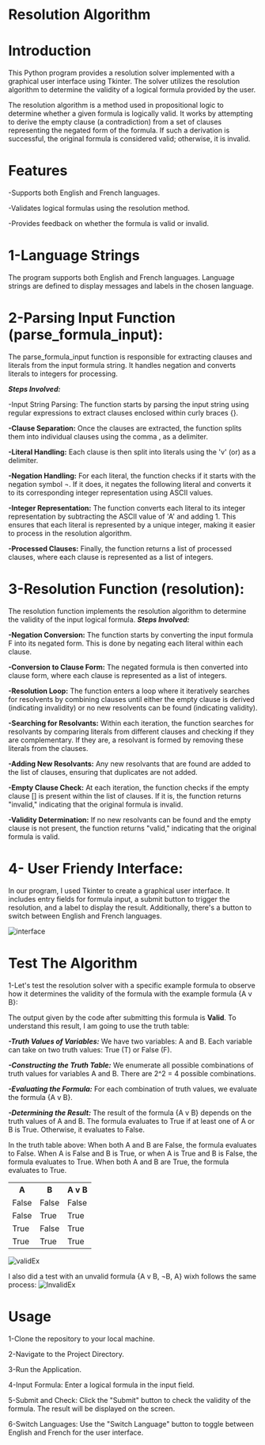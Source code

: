 # Resolution Algorithm 
# Introduction
<p>This Python program provides a resolution solver implemented with a graphical user interface using Tkinter. The solver utilizes the resolution algorithm to determine the validity of a logical formula provided by the user.</p>
<p>The resolution algorithm is a method used in propositional logic to determine whether a given formula is logically valid. It works by attempting to derive the empty clause (a contradiction) from a set of clauses representing the negated form of the formula. If such a derivation is successful, the original formula is considered valid; otherwise, it is invalid.</p>

# Features
<p>-Supports both English and French languages.</p>
<p>-Validates logical formulas using the resolution method.</p>
<p>-Provides feedback on whether the formula is valid or invalid.</p>

# 1-Language Strings
The program supports both English and French languages. Language strings are defined to display messages and labels in the chosen language.

# 2-Parsing Input Function (parse_formula_input):
The parse_formula_input function is responsible for extracting clauses and literals from the input formula string. It handles negation and converts literals to integers for processing.

<b><i>Steps Involved:</i></b>
  <p>-Input String Parsing: The function starts by parsing the input string using regular expressions to extract clauses enclosed within curly braces {}.</p>

  <p><b>-Clause Separation:</b> Once the clauses are extracted, the function splits them into individual clauses using the comma , as a delimiter.</p>

  <p><b>-Literal Handling:</b> Each clause is then split into literals using the 'v' (or) as a delimiter.</p>

  <p><b>-Negation Handling:</b> For each literal, the function checks if it starts with the negation symbol ¬. If it does, it negates the following literal and converts it to its corresponding integer representation using ASCII values.</p>

  <p><b>-Integer Representation:</b> The function converts each literal to its integer representation by subtracting the ASCII value of 'A' and adding 1. This ensures that each literal is represented by a unique integer, making it easier to process in the resolution algorithm.</p>

  <p><b>-Processed Clauses:</b> Finally, the function returns a list of processed clauses, where each clause is represented as a list of integers.</p>

  # 3-Resolution Function (resolution):
  The resolution function implements the resolution algorithm to determine the validity of the input logical formula.
  <b><i>Steps Involved:</i></b>
  <p><b>-Negation Conversion:</b> The function starts by converting the input formula F into its negated form. This is done by negating each literal within each clause.</p> 
  <p><b>-Conversion to Clause Form:</b> The negated formula is then converted into clause form, where each clause is represented as a list of integers.</p>
  <p><b>-Resolution Loop:</b> The function enters a loop where it iteratively searches for resolvents by combining clauses until either the empty clause is derived (indicating invalidity) or no new resolvents can be found (indicating validity). 
  <p><b>-Searching for Resolvants:</b> Within each iteration, the function searches for resolvants by comparing literals from different clauses and checking if they are complementary. If they are, a resolvant is formed by removing these literals from the clauses.</p>
  <p><b>-Adding New Resolvants:</b> Any new resolvants that are found are added to the list of clauses, ensuring that duplicates are not added.</p>
  <p><b>-Empty Clause Check:</b> At each iteration, the function checks if the empty clause [] is present within the list of clauses. If it is, the function returns "invalid," indicating that the original formula is invalid.</p>
  <p><b>-Validity Determination:</b> If no new resolvants can be found and the empty clause is not present, the function returns "valid," indicating that the original formula is valid.</p>

# 4- User Friendy Interface: 
In our program, I used Tkinter to create a graphical user interface. It includes entry fields for formula input, a submit button to trigger the resolution, and a label to display the result. Additionally, there's a button to switch between English and French languages.

![interface](https://github.com/sosth/Resolution-Algo/assets/91484223/3d2e3a96-3c49-4b45-b606-7ce630a94d0f)

# Test The Algorithm

<p>1-Let's test the resolution solver with a specific example formula to observe how it determines the validity of the formula with the example formula {A v B}:</p>
The output given by the code after submitting this formula is <b>Valid</b>. To understand this result, I am going to use the truth table: 
<p><i><b>-Truth Values of Variables:</b></i> We have two variables: A and B. Each variable can take on two truth values: True (T) or False (F).</p>
<p><i><b>-Constructing the Truth Table:</b></i> We enumerate all possible combinations of truth values for variables A and B. There are 2^2 = 4 possible combinations.</p>
<p><i><b>-Evaluating the Formula:</b></i> For each combination of truth values, we evaluate the formula {A v B}.</p>
<p><i><b>-Determining the Result:</b></i> The result of the formula {A v B} depends on the truth values of A and B. The formula evaluates to True if at least one of A or B is True. Otherwise, it evaluates to False.</p>
In the truth table above: When both A and B are False, the formula evaluates to False. When A is False and B is True, or when A is True and B is False, the formula evaluates to True. When both A and B are True, the formula evaluates to True.
    <table>
            <tr>
                <th>A</th>
                <th>B</th>
                <th>A v B</th>
            </tr>
            <tr>
                <td>False</td>
                <td>False</td>
                <td>False</td>
            </tr>
            <tr>
                <td>False</td>
                <td>True</td>
                <td>True</td>
            </tr>
            <tr>
                <td>True</td>
                <td>False</td>
                <td>True</td>
            </tr>
            <tr>
                <td>True</td>
                <td>True</td>
                <td>True</td>
            </tr>
        </table>
        
![validEx](https://github.com/sosth/Resolution-Algo/assets/91484223/94749195-17cd-4bd3-8a7e-1eab0f680920)

I also did a test with an unvalid formula {A v B, ¬B, A} wixh follows the same process:
![InvalidEx](https://github.com/sosth/Resolution-Algo/assets/91484223/600fd9d2-740f-45b3-a790-0120aa7e7e04)

# Usage 

<p>1-Clone the repository to your local machine.</p>
<p>2-Navigate to the Project Directory.</p>
<p>3-Run the Application.</p>
<p>4-Input Formula: Enter a logical formula in the input field.</p>
<p>5-Submit and Check: Click the "Submit" button to check the validity of the formula. The result will be displayed on the screen.</p>
<p>6-Switch Languages: Use the "Switch Language" button to toggle between English and French for the user interface.</p>
 







